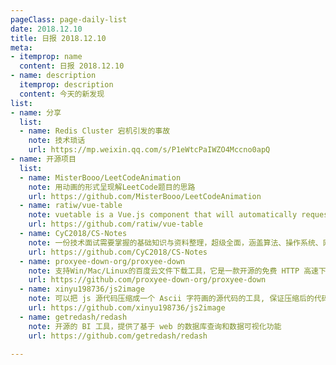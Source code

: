 ```yaml
---
pageClass: page-daily-list
date: 2018.12.10
title: 日报 2018.12.10
meta:
- itemprop: name
  content: 日报 2018.12.10
- name: description
  itemprop: description
  content: 今天的新发现
list:
- name: 分享
  list:
  - name: Redis Cluster 宕机引发的事故
    note: 技术琐话
    url: https://mp.weixin.qq.com/s/P1eWtcPaIWZO4Mccno0apQ
- name: 开源项目
  list:
  - name: MisterBooo/LeetCodeAnimation
    note: 用动画的形式呈现解LeetCode题目的思路
    url: https://github.com/MisterBooo/LeetCodeAnimation
  - name: ratiw/vue-table
    note: vuetable is a Vue.js component that will automatically request (JSON) data from the server and display them nicely in html table with swappable/extensible pagination component.
    url: https://github.com/ratiw/vue-table
  - name: CyC2018/CS-Notes
    note: 一份技术面试需要掌握的基础知识与资料整理，超级全面，涵盖算法、操作系统、网络、面向对象、数据库、Java、系统设计、工具、编程实践等
    url: https://github.com/CyC2018/CS-Notes
  - name: proxyee-down-org/proxyee-down
    note: 支持Win/Mac/Linux的百度云文件下载工具，它是一款开源的免费 HTTP 高速下载器，底层使用netty开发，支持自定义 HTTP 请求下载且支持扩展功能，可以通过安装扩展实现特殊的下载需求
    url: https://github.com/proxyee-down-org/proxyee-down
  - name: xinyu198736/js2image
    note: 可以把 js 源代码压缩成一个 Ascii 字符画的源代码的工具, 保证压缩后的代码仍可运行
    url: https://github.com/xinyu198736/js2image
  - name: getredash/redash
    note: 开源的 BI 工具，提供了基于 web 的数据库查询和数据可视化功能
    url: https://github.com/getredash/redash

---
```


<daily-list v-bind="$page.frontmatter"/>
